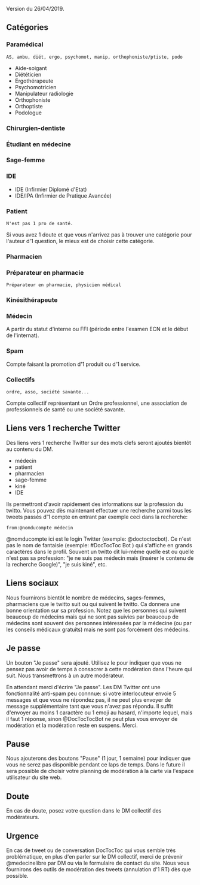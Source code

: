 Version du 26/04/2019.

## Catégories

### Paramédical
	AS, ambu, diét, ergo, psychomot, manip, orthophoniste/ptiste, podo

 * Aide-soigant
 * Diététicien
 * Ergothérapeute
 * Psychomotricien
 * Manipulateur radiologie
 * Orthophoniste
 * Orthoptiste
 * Podologue

### Chirurgien-dentiste	

### Étudiant en médecine
### Sage-femme
### IDE
 * IDE (Infirmier Diplomé d'Etat)
 * IDE/IPA (Infirmier de Pratique Avancée)

### Patient
    N'est pas 1 pro de santé.

Si vous avez 1 doute et que vous n'arrivez pas à trouver une catégorie pour l'auteur d'1 question, le mieux est de choisir cette catégorie.

### Pharmacien

### Préparateur en pharmacie
    Préparateur en pharmacie, physicien médical

### Kinésithérapeute

### Médecin

A partir du statut d'interne ou FFI (période entre l'examen ECN et le début de l'internat).

### Spam
Compte faisant la promotion d'1 produit ou d'1 service.

### Collectifs
    ordre, asso, société savante...

Compte collectif représentant un Ordre professionnel, une association de professionnels de santé ou une société savante.

## Liens vers 1 recherche Twitter
Des liens vers 1 recherche Twitter sur des mots clefs seront ajoutés bientôt au contenu du DM.

 * médecin
 * patient
 * pharmacien
 * sage-femme
 * kiné
 * IDE

Ils permettront d'avoir rapidement des informations sur la profession du twitto.
Vous pouvez dès maintenant effectuer une recherche parmi tous les tweets passés d'1 compte en entrant par exemple ceci dans la recherche:

```from:@nomducompte médecin```

@nomducompte ici est le login Twitter (exemple: @doctoctocbot). Ce n'est pas le nom de fantaisie (exemple: #DocTocToc Bot  ) qui s'affiche en grands caractères dans le profil.
Souvent un twitto dit lui-même quelle est ou quelle n'est pas sa profession: "je ne suis pas médecin mais (insérer le contenu de la recherche Google)", "je suis kiné", etc.

## Liens sociaux
Nous fournirons bientôt le nombre de médecins, sages-femmes, pharmaciens que le twitto suit ou qui suivent le twitto. Ca donnera une bonne orientation sur sa profession. Notez que les personnes qui suivent beaucoup de médecins mais qui ne sont pas suivies par beaucoup de médecins sont souvent des personnes intéressées par la médecine (ou par les conseils médicaux gratuits) mais ne sont pas forcément des médecins.

## Je passe
Un bouton "Je passe" sera ajouté. Utilisez le pour indiquer que vous ne pensez pas avoir de temps à consacrer à cette modération dans l'heure qui suit. Nous transmettrons à un autre modérateur.

En attendant merci d'écrire "Je passe". Les DM Twitter ont une fonctionnalité anti-spam peu connnue: si votre interlocuteur envoie 5 messages et que vous ne répondez pas, il ne peut plus envoyer de message supplémentaire tant que vous n'avez pas répondu. Il suffit d'envoyer au moins 1 caractère ou 1 emoji au hasard, n'importe lequel, mais il faut 1 réponse, sinon @DocTocTocBot ne peut plus vous envoyer de modération et la modération reste en suspens. Merci.

## Pause
Nous ajouterons des boutons "Pause" (1 jour, 1 semaine) pour indiquer que vous ne serez pas disponible pendant ce laps de temps. Dans le future il sera possible de choisir votre planning de modération à la carte via l'espace utilisateur du site web.

## Doute
En cas de doute, posez votre question dans le DM collectif des modérateurs.

## Urgence
En cas de tweet ou de conversation DocTocToc qui vous semble très problématique, en plus d'en parler sur le DM collectif, merci de prévenir @medecinelibre par DM ou via le formulaire de contact du site. Nous vous fournirons des outils de modération des tweets (annulation d'1 RT) dès que possible.